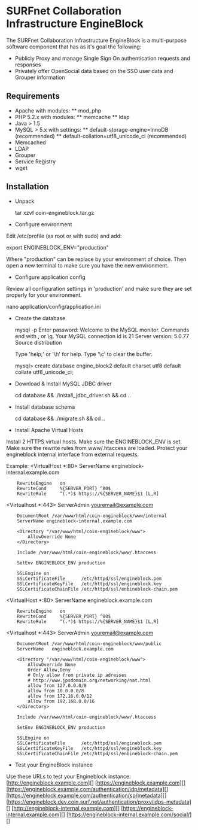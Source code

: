 SURFnet Collaboration Infrastructure EngineBlock
================================================

The SURFnet Collaboration Infrastructure EngineBlock is a multi-purpose software component
that has as it's goal the following:

- Publicly Proxy and manage Single Sign On authentication requests and responses
- Privately offer OpenSocial data based on the SSO user data and Grouper information

Requirements
------------
* Apache with modules:
** mod_php
* PHP 5.2.x with modules:
** memcache
** ldap
* Java > 1.5
* MySQL > 5.x with settings:
** default-storage-engine=InnoDB (recommended)
** default-collation=utf8_unicode_ci (recommended)
* Memcached
* LDAP
* Grouper
* Service Registry
* wget

Installation
------------

* Unpack

  tar xzvf coin-engineblock.tar.gz

* Configure environment

Edit /etc/profile (as root or with sudo) and add:

  export ENGINEBLOCK_ENV="production"

Where "production" can be replace by your environment of choice.
Then open a new terminal to make sure you have the new environment.

* Configure application config

Review all configuration settings in 'production' and make sure they are set properly
for your environment.

  nano application/config/application.ini

* Create the database

  mysql -p
  Enter password:
  Welcome to the MySQL monitor.  Commands end with ; or \g.
  Your MySQL connection id is 21
  Server version: 5.0.77 Source distribution

  Type 'help;' or '\h' for help. Type '\c' to clear the buffer.

  mysql> create database engine_block2 default charset utf8 default collate utf8_unicode_ci;

* Download & Install MySQL JDBC driver

  cd database && ./install_jdbc_driver.sh && cd ..

* Install database schema

  cd database && ./migrate.sh && cd ..

* Install Apache Virtual Hosts

Install 2 HTTPS virtual hosts.
Make sure the ENGINEBLOCK_ENV is set.
Make sure the rewrite rules from www/.htaccess are loaded.
Protect your engineblock internal interface from external requests.

Example:
  <VirtualHost *:80>
        ServerName engineblock-internal.example.com
    
        RewriteEngine   on
        RewriteCond     %{SERVER_PORT} ^80$
        RewriteRule     ^(.*)$ https://%{SERVER_NAME}$1 [L,R]
  </VirtualHost>

  <Virtualhost *:443>
        ServerAdmin youremail@example.com

        DocumentRoot /var/www/html/coin-engineblock/www/internal
        ServerName engineblock-internal.example.com

        <Directory "/var/www/html/coin-engineblock/www">
            AllowOverride None
        </Directory>

        Include /var/www/html/coin-engineblock/www/.htaccess

        SetEnv ENGINEBLOCK_ENV production

        SSLEngine on
        SSLCertificateFile      /etc/httpd/ssl/engineblock.pem
        SSLCertificateKeyFile   /etc/httpd/ssl/engineblock.key
        SSLCertificateChainFile /etc/httpd/ssl/enbineblock-chain.pem
  </VirtualHost>

  <VirtualHost *:80>
        ServerName engineblock.example.com

        RewriteEngine   on
        RewriteCond     %{SERVER_PORT} ^80$
        RewriteRule     ^(.*)$ https://%{SERVER_NAME}$1 [L,R]
  </VirtualHost>

  <Virtualhost *:443>
        ServerAdmin youremail@example.com

        DocumentRoot /var/www/html/coin-engineblock/www/public
        ServerName   engineblock.example.com

        <Directory "/var/www/html/coin-engineblock/www">
            AllowOverride None
            Order Allow,Deny
            # Only allow from private ip adresses
            # http://www.jpsdomain.org/networking/nat.html
            allow from 127.0.0.0/8
            allow from 10.0.0.0/8
            allow from 172.16.0.0/12
            allow from 192.168.0.0/16            
        </Directory>

        Include /var/www/html/coin-engineblock/www/.htaccess

        SetEnv ENGINEBLOCK_ENV production

        SSLEngine on
        SSLCertificateFile      /etc/httpd/ssl/engineblock.pem
        SSLCertificateKeyFile   /etc/httpd/ssl/engineblock.key
        SSLCertificateChainFile /etc/httpd/ssl/enbineblock-chain.pem
  </VirtualHost>

* Test your EngineBlock instance

Use these URLs to test your Engineblock instance:
[http://engineblock.example.com][]
[https://engineblock.example.com][]
[https://engineblock.example.com/authentication/idp/metadata][]
[https://engineblock.example.com/authentication/sp/metadata][]
[https://engineblock.dev.coin.surf.net/authentication/proxy/idps-metadata][]
[http://engineblock-internal.example.com][]
[https://engineblock-internal.example.com][]
[https://engineblock-internal.example.com/social/][]

